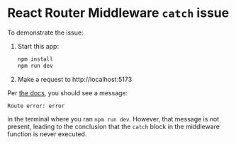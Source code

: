 # React Router Middleware `catch` issue

To demonstrate the issue:

1. Start this app:
    ```sh
    npm install
    npm run dev
    ```

2. Make a request to http://localhost:5173

Per [the docs](https://reactrouter.com/how-to/middleware#error-handling), you should see a message:

```
Route error: error
```

in the terminal where you ran `npm run dev`. However, that message is not present, leading to the conclusion that the `catch` block in the middleware function is never executed.
